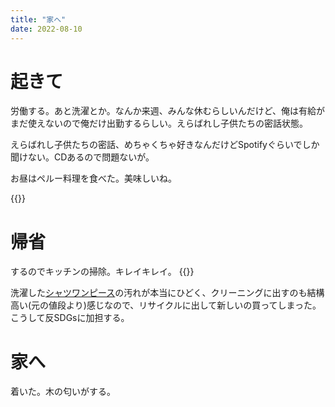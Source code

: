 ```yaml
---
title: "家へ"
date: 2022-08-10
---
```



# 起きて
労働する。あと洗濯とか。なんか来週、みんな休むらしいんだけど、俺は有給がまだ使えないので俺だけ出勤するらしい。えらばれし子供たちの密話状態。


えらばれし子供たちの密話、めちゃくちゃ好きなんだけどSpotifyぐらいでしか聞けない。CDあるので問題ないが。

お昼はペルー料理を食べた。美味しいね。

{{<tweet user="dango_bot" id="1557353892932751361">}}


# 帰省
するのでキッチンの掃除。キレイキレイ。
{{<tweet user="dango_bot" id="1557340964699615232">}}

洗濯した[シャツワンピース](/post/2022-08-07)の汚れが本当にひどく、クリーニングに出すのも結構高い(元の値段より)感じなので、リサイクルに出して新しいの買ってしまった。こうして反SDGsに加担する。


# 家へ
着いた。木の匂いがする。